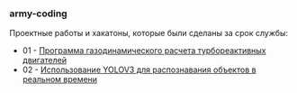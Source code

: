 ### army-coding ###
 Проектные работы и хакатоны, которые были сделаны за срок службы:
 * 01 - [Программа газодинамического расчета турбореактивных двигателей][1]
 * 02 - [Использование YOLOV3 для распознавания объектов в реальном времени][2]


[1]: https://github.com/Cation73/army-coding/tree/main/grtd-programm
[2]: https://github.com/Cation73/army-coding/tree/main/yolov3-real-time-camera
 
 
 
